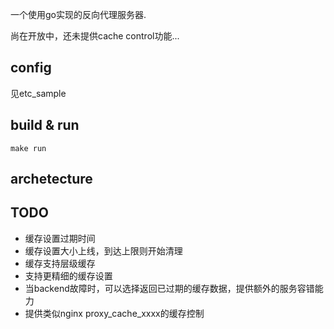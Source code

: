 一个使用go实现的反向代理服务器.

尚在开放中，还未提供cache control功能...

## config
见etc_sample

## build & run
```
make run
```

## archetecture


## TODO
- 缓存设置过期时间
- 缓存设置大小上线，到达上限则开始清理
- 缓存支持层级缓存
- 支持更精细的缓存设置
- 当backend故障时，可以选择返回已过期的缓存数据，提供额外的服务容错能力
- 提供类似nginx proxy_cache_xxxx的缓存控制